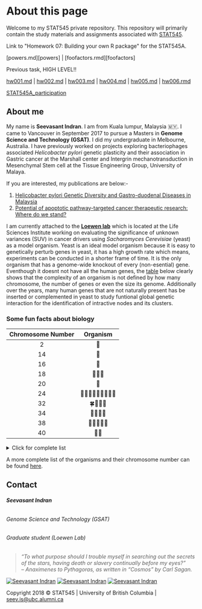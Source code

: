About this page
================

Welcome to my STAT545 private repository. This repository will primarily contain the study materials and assignments associated with [STAT545][Stat545Link]. 

Link to "Homework 07: Building your own R package" for the STAT545A.

[powers.md][powers] \| [foofactors.rmd][foofactors]  

Previous task, HIGH LEVEL!!

[hw001.md][hw001.md] \| [hw002.md][hw002.md] \| [hw003.md][hw003.md] \| [hw004.md][hw004.md] \| [hw005.md][hw005.md] \| [hw006.rmd][hw006.md]  

[STAT545A_participation][STAT545A_participation]

[hw001.md]: https://github.com/STAT545-UBC-students/hw01-zeeva85/blob/master/hw01_gapminder.md
[hw002.md]: https://github.com/STAT545-UBC-students/hw02-zeeva85/blob/master/hw02_gapminder.md
[hw003.md]: https://github.com/STAT545-UBC-students/hw03-zeeva85/blob/master/hw03_gapminder.md
[hw004.md]: https://github.com/STAT545-UBC-students/hw04-zeeva85/blob/master/hw04_gapmider.md
[hw005.md]: https://github.com/STAT545-UBC-students/hw05-zeeva85/blob/master/hw05_gapminder.md
[hw006.md]: https://github.com/STAT545-UBC-students/hw06-zeeva85/blob/master/hwo6.md


[STAT545A_participation]: https://github.com/zeeva85/STAT545A_participation
[Stat545Link]: http://stat545.com/Classroom/  

About me
--------

My name is **Seevasant Indran**. I am from Kuala lumpur, Malaysia :malaysia:. I came to Vancouver in September 2017 to pursue a Masters in **Genome Science and Technology (GSAT)**. I did my undergraduate in Melbourne, Australia. I have previously worked on projects exploring bacteriophages associated _Helicobacter pylori_ genetic plasticity and their association in Gastric cancer at the Marshall center and Intergrin mechanotransduction in Mesenchymal Stem cell at the Tissue Engineering Group, University of Malaya. 

If you are interested, my publications are below:-


1. [Helicobacter pylori Genetic Diversity and Gastro-duodenal Diseases in Malaysia][Hpylori]
2. [Potential of apoptotic pathway-targeted cancer therapeutic research: Where do we stand?][CancerReview]

[Hpylori]: https://www.ncbi.nlm.nih.gov/pmc/articles/PMC5377019/pdf/srep07431.pdf
[CancerReview]: https://www.nature.com/articles/cddis2015275
[loewenlablink]: http://www.loewenlab.ca/research-scope/


I am currently attached to the [**Loewen lab**][loewenlablink] which is located at the Life Sciences Institute working on evaluating the significance of unknown variances (SUV) in cancer drivers using _Sacharomyces Cerevisiae_ (yeast) as a model organism. Yeast is an ideal model organism because it is easy to genetically perturb genes in yeast, it has a high growth rate which means, experiments can be conducted in a shorter frame of time. It is the only organism that has a genome-wide knockout of every (non-esential) gene. Eventhough it doesnt not have all the human genes, the [table][ChoromosomeNumberTbl] below clearly shows that the complexity of an organism is not defined by how many chromosome, the number of genes  or even the size its genome. Additionally over the years, many human genes that are not naturally present has be inserted or complemented in yeast to study funtional global genetic interaction for the identification of intractive nodes and its clusters.

### Some fun facts about biology

 **Chromosome Number** | **Organism** 
:----------------:|:------------:
2	 |  :ant:  
14 |  :cucumber:  
16 |  :koala:  
18 |  :lemon::carrot::tangerine:  
20 |  :corn:  
24 |	:snail::ear_of_rice::tulip::chestnut::melon::eggplant::avocado::tomato::evergreen_tree:  	
32 |	:four_leaf_clover::cherries::bee::crocodile:   
34 |	:apple::pear::sunflower::fox_face:  
38 |	:grapes::pig::cat::lion::tiger:  
40 |	:peanuts::mouse: 

<details>
  <summary>
Click for complete list
  </summary>  
  
42 |	:panda_face::rat::blowfish:  	
44 |	:whale2::hamster::dolphin::rabbit:  	 
46 |	:baby:   
48 |	:gorilla::potato:   
50 |	:water_buffalo::pineapple:   
54 |	:sheep:   
56 |	:elephant::strawberry:    
60 |	:cow::goat:   
64 |	:horse:   
74 |	:bear::camel:    
78 |	:chicken::dog::wolf:   
80 |	:turkey::duck:    
82 |	:rhinoceros::shark:    
90 |	:sweet_potato:    
174|	:kiwi_fruit:  	 
</details>        
    
A more complete list of the organisms and their chromosome number can be found [here][WikiChromosomeNumber].    
   
[WikiChromosomeNumber]: https://en.wikipedia.org/wiki/List_of_organisms_by_chromosome_count
[ChoromosomeNumberTbl]: https://github.com/STAT545-UBC-students/hw01-zeeva85#some-fun-facts-about-biology



## Contact 

###### **Seevasant Indran**  
###### *Genome Science and Technology (GSAT)*  
###### Graduate student (Loewen Lab)  

> *“To what purpose should I trouble myself in searching out the secrets of the stars, having death or slavery continually before my eyes?”  
> – Anaximenes to Pythagoras, as written in “Cosmos” by Carl Sagan.*

[![Seevasant Indran](https://cdn3.iconfinder.com/data/icons/free-social-icons/67/twitter_circle_black-32.png)](https://twitter.com/zeeva85) 
[![Seevasant Indran](https://cdn3.iconfinder.com/data/icons/free-social-icons/67/linkedin_circle_black-32.png)](https://my.linkedin.com/in/seevasantindran) 
[![Seevasant Indran](https://cdn3.iconfinder.com/data/icons/picons-social/57/18-youtube-32.png)](https://www.youtube.com/user/szeeva85) 

Copyright 2018 :copyright: STAT545  \| University of British Columbia \| <seev.is@ubc.alumni.ca>



